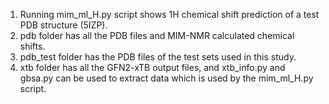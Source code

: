 1. Running mim_ml_H.py script shows 1H chemical shift prediction of a test PDB structure (5IZP).
2. pdb folder has all the PDB files and MIM-NMR calculated chemical shifts.
3. pdb_test folder has the PDB files of the test sets used in this study.
4. xtb folder has all the GFN2-xTB output files, and xtb_info.py and gbsa.py can be used to extract data which is used by the mim_ml_H.py script.
